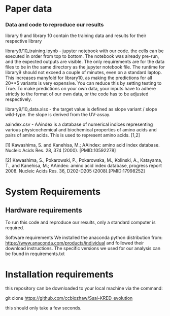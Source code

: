 # Paper data

### Data and code to reproduce our results

library 9 and library 10 contain the training data and results for their respective library

library9/10_training.ipynb - jupyter notebook with our code. the cells can be executed in order from top to bottom. The notebook was already pre-run, and the expected outputs are visible. The only requirements are for the data files to be in the same directory as the jupyter notebook file. The runtime for library9 should not exceed a couple of minutes, even on a standard laptop. This increases manyfold for library10, as making the predictions for all 20\*\*5 variants is very expensive. You can reduce this by setting testing to True. To make predictions on your own data, your inputs have to adhere strictly to the format of our own data, or the code has to be adjusted respectively.

library9/10_data.xlsx - the target value is defined as slope variant / slope wild-type. the slope is derived from the UV-assay.

aaindex.csv - AAindex is a database of numerical indices representing various physicochemical and biochemical properties of amino acids and pairs of amino acids. This is used to represent amino acids. [1,2]

[1] Kawashima, S. and Kanehisa, M.; AAindex: amino acid index database. Nucleic Acids Res. 28, 374 (2000). [PMID:10592278]

[2] Kawashima, S., Pokarowski, P., Pokarowska, M., Kolinski, A., Katayama, T., and Kanehisa, M.; AAindex: amino acid index database, progress report 2008. Nucleic Acids Res. 36, D202-D205 (2008).[PMID:17998252]

# System Requirements

## Hardware requirements

To run this code and reproduce our results, only a standard computer is required.

Software requirements
We installed the anaconda python distribution from: https://www.anaconda.com/products/individual and followed their download instructions. The specific versions we used for our analysis can be found in requirements.txt

# Installation requirements

this repository can be downloaded to your local machine via the command:

git clone https://github.com/ccbiozhaw/Ssal-KRED_evolution

this should only take a few seconds.
